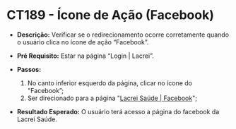 # CT189 - Ícone de Ação (Facebook)

- **Descrição:** Verificar se o redirecionamento ocorre corretamente quando o usuário clica no ícone de ação “Facebook”.

- **Pré Requisito:** Estar na página “Login | Lacrei”.

- **Passos:**
    1. No canto inferior esquerdo da página, clicar no ícone do "Facebook”;
    2. Ser direcionado para a página "[Lacrei Saúde | Facebook](https://www.facebook.com/lacrei.saude/)";
    
- **Resultado Esperado:** O usuário terá acesso a página do facebook da Lacrei Saúde.